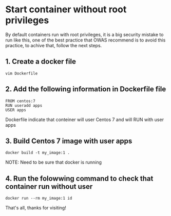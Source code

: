 # Start container without root privileges

By default containers run with root privileges, it is a big security mistake to run like this, one of the best practice that OWAS recommend is to avoid this practice, to achive that, follow the next steps.

## 1. Create a docker file

```
vim Dockerfile
```

## 2. Add the following information in Dockerfile file

```
FROM centos:7
RUN useradd apps
USER apps
```

Dockerfile indicate that conteiner will user Centos 7 and will RUN with user apps

## 3. Build Centos 7 image with user apps

```
docker build -t my_image:1 .
```

NOTE: Need to be sure that docker is running

## 4. Run the folowwing command to check that container run without user

```
docker run --rm my_image:1 id
```

That's all, thanks for visiting!
